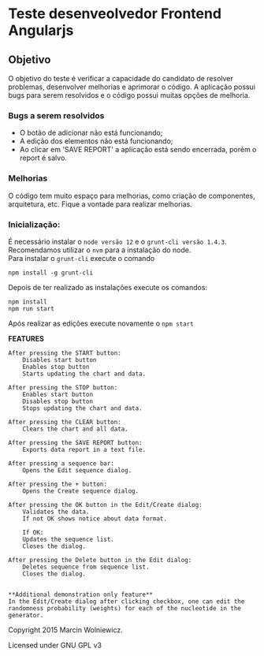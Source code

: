 # Teste desenveolvedor Frontend Angularjs

## Objetivo

O objetivo do teste é verificar a capacidade do candidato de resolver problemas, desenvolver melhorias e aprimorar o código. A aplicação possui bugs para serem resolvidos e o código possui muitas opções de melhoria.

### Bugs a serem resolvidos

- O botão de adicionar não está funcionando;
- A edição dos elementos não está funcionando;
- Ao clicar em 'SAVE REPORT' a aplicação está sendo encerrada, porém o report é salvo.

### Melhorias

O código tem muito espaço para melhorias, como criação de componentes, arquitetura, etc. Fique a vontade para realizar melhorias.

### Inicialização:

É necessário instalar o `node versão 12` e o `grunt-cli versão 1.4.3`. <br/>
Recomendamos utilizar o `nvm` para a instalação do node. <br/>
Para instalar o `grunt-cli` execute o comando

```
npm install -g grunt-cli
```

Depois de ter realizado as instalações execute os comandos:

```
npm install
npm run start
```

Após realizar as edições execute novamente o `npm start`

**FEATURES**

    After pressing the START button:
    	Disables start button
    	Enables stop button
    	Starts updating the chart and data.

    After pressing the STOP button:
    	Enables start button
    	Disables stop button
    	Stops updating the chart and data.

    After pressing the CLEAR button:
    	Clears the chart and all data.

    After pressing the SAVE REPORT button:
    	Exports data report in a text file.

    After pressing a sequence bar:
    	Opens the Edit sequence dialog.

    After pressing the + button:
    	Opens the Create sequence dialog.

    After pressing the OK button in the Edit/Create dialog:
    	Validates the data.
    	If not OK shows notice about data format.

    	If OK:
    	Updates the sequence list.
    	Closes the dialog.

    After pressing the Delete button in the Edit dialog:
    	Deletes sequence from sequence list.
    	Closes the dialog.


    **Additional demonstration only feature**
    In the Edit/Create dialog after clicking checkbox, one can edit the randomness probability (weights) for each of the nucleotide in the generator.

Copyright 2015 Marcin Wolniewicz.

Licensed under GNU GPL v3

